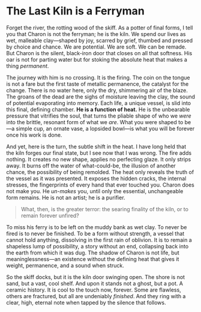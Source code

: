 # The Last Kiln is a Ferryman

Forget the river, the rotting wood of the skiff. As a potter of final forms, I tell you that Charon is not the ferryman; he is the kiln. We spend our lives as wet, malleable clay—shaped by joy, scarred by grief, thumbed and pressed by choice and chance. We are potential. We are soft. We can be remade. But Charon is the silent, black-iron door that closes on all that softness. His oar is not for parting water but for stoking the absolute heat that makes a thing *permanent*.

The journey with him is no crossing. It is the firing. The coin on the tongue is not a fare but the first taste of metallic permanence, the catalyst for the change. There is no water here, only the dry, shimmering air of the blaze. The groans of the dead are the sighs of moisture leaving the clay, the sound of potential evaporating into memory. Each life, a unique vessel, is slid into this final, defining chamber. **He is a function of heat.** He is the unbearable pressure that vitrifies the soul, that turns the pliable shape of who we *were* into the brittle, resonant form of what we *are*. What you were shaped to be—a simple cup, an ornate vase, a lopsided bowl—is what you will be forever once his work is done.

And yet, here is the turn, the subtle shift in the heat. I have long held that the kiln forges our final state, but I see now that I was wrong. The fire adds nothing. It creates no new shape, applies no perfecting glaze. It only strips away. It burns off the water of what-could-be, the illusion of another chance, the possibility of being remolded. The heat only reveals the truth of the vessel as it was presented. It exposes the hidden cracks, the internal stresses, the fingerprints of every hand that ever touched you. Charon does not make you. He *un-makes* you, until only the essential, unchangeable form remains. He is not an artist; he is a purifier.

> What, then, is the greater terror: the searing finality of the kiln, or to remain forever unfired?

To miss his ferry is to be left on the muddy bank as wet clay. To never be fired is to never be finished. To be a form without strength, a vessel that cannot hold anything, dissolving in the first rain of oblivion. It is to remain a shapeless lump of possibility, a story without an end, collapsing back into the earth from which it was dug. The shadow of Charon is not life, but meaninglessness—an existence without the defining heat that gives it weight, permanence, and a sound when struck.

So the skiff docks, but it is the kiln door swinging open. The shore is not sand, but a vast, cool shelf. And upon it stands not a ghost, but a pot. A ceramic history. It is cool to the touch now, forever. Some are flawless, others are fractured, but all are undeniably *finished*. And they ring with a clear, high, eternal note when tapped by the silence that follows.